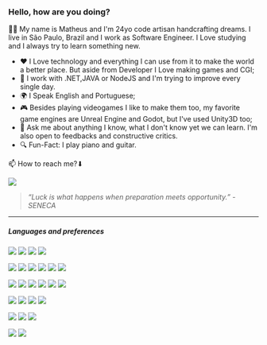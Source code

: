 ### Hello, how are you doing?

👦🏻 My name is Matheus and I'm 24yo code artisan handcrafting dreams. I live in São Paulo, Brazil and I work as Software Engineer. I Love studying and I always try to learn something new.

* ❤ I Love technology and everything I can use from it to make the world a better place. But aside from Developer I Love making games and CGI;
* 🔨 I work with .NET,JAVA or NodeJS and I'm trying to improve every single day.
* 🌍 I Speak English and Portuguese;
* 🎮 Besides playing videogames I like to make them too, my favorite game engines are Unreal Engine and Godot, but I've used Unity3D too;
* 💬 Ask me about anything I know, what I don't know yet we can learn. I'm also open to feedbacks and constructive critics.
* 🔍 Fun-Fact: I play piano and guitar.


📫 How to reach me?⬇

[<img src="https://img.shields.io/badge/Linkedin-blue?logo=linkedin&style=for-the-badge"/>](https://www.linkedin.com/in/matheusvargem/)


>*“Luck is what happens when preparation meets opportunity.” - SENECA*

--------------


##### Languages and preferences


<p>
  <img src="https://img.shields.io/badge/Java-F96F29?logo=java&style=for-the-badge&logoColor=white"/>
  <img src="https://img.shields.io/badge/Spring-6DB33F?logo=spring&style=for-the-badge&logoColor=white"/>
  <img src="https://img.shields.io/badge/C%20sharp-004466?logo=c-sharp&style=for-the-badge&logoColor=white"/>
  <img src="https://img.shields.io/badge/dotNet-512BD4?logo=.net&style=for-the-badge&logoColor=white"/>
</p>

<p>
  <img src="https://img.shields.io/badge/node.js%20-%2343853D.svg?&style=for-the-badge&logo=node.js&logoColor=white"/>
  <img src="https://img.shields.io/badge/typescript%20-%23007ACC.svg?&style=for-the-badge&logo=typescript&logoColor=white"/>
  <img src="https://img.shields.io/badge/NestJS-E0234E?logo=nestjs&style=for-the-badge&logoColor=white"/>
  <img src="https://img.shields.io/badge/react.JS/Native%20-%2320232a.svg?&style=for-the-badge&logo=react&logoColor=%2361DAFB"/>
  <img src="https://img.shields.io/badge/STYLED%20COMPONENTS-grey?logo=styled-components&style=for-the-badge"/>
  <img src="https://img.shields.io/badge/ESLINT-grey?logo=eslint&style=for-the-badge"/>
</p>

<p>
    <img src ="https://img.shields.io/badge/MongoDB-%234ea94b.svg?&style=for-the-badge&logo=mongodb&logoColor=white"/>
    <img src ="https://img.shields.io/badge/sqlite-%2307405e.svg?&style=for-the-badge&logo=sqlite&logoColor=white"/>
    <img src ="https://img.shields.io/badge/postgres-%23316192.svg?&style=for-the-badge&logo=postgresql&logoColor=white"/>
    <img src="https://img.shields.io/badge/mysql-%2300f.svg?&style=for-the-badge&logo=mysql&logoColor=white"/>
    <img src="https://img.shields.io/badge/REDIS-grey?logo=redis&style=for-the-badge"/>
    <img src="https://img.shields.io/badge/docker%20-%230db7ed.svg?&style=for-the-badge&logo=docker&logoColor=white"/>
</p>

<p>
<img src="https://img.shields.io/badge/Arch%20Linux-grey?logo=arch-linux&style=for-the-badge"/>
<img src="https://img.shields.io/badge/Linux-grey?logo=linux&style=for-the-badge"/>
<img src="https://img.shields.io/badge/Ubuntu-grey?logo=ubuntu&style=for-the-badge"/>
<img src="https://img.shields.io/badge/windows-grey?logo=windows&style=for-the-badge"/>
</p>

<p>
<img src="https://img.shields.io/badge/Unreal%20Engine-grey?logo=unreal-engine&style=for-the-badge"/>
<img src="https://img.shields.io/badge/GODOT%20Engine-grey?logo=godot-engine&style=for-the-badge"/>
<img src="https://img.shields.io/badge/Blender-grey?logo=blender&style=for-the-badge"/>
</p>

<p>
<img src="https://img.shields.io/badge/c++%20-%2300599C.svg?&style=for-the-badge&logo=c%2B%2B&ogoColor=white"/>
<img src="https://img.shields.io/badge/python%20-%2314354C.svg?&style=for-the-badge&logo=python&logoColor=white"/>
</p>
